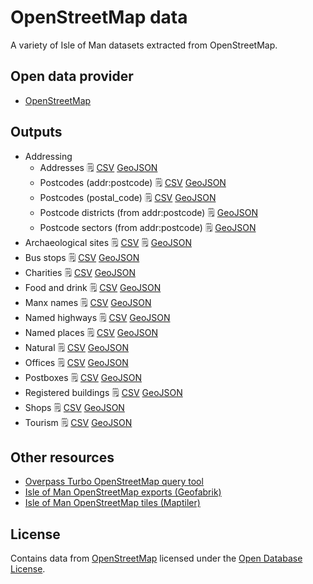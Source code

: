 # OpenStreetMap data

A variety of Isle of Man datasets extracted from OpenStreetMap.

## Open data provider

* [OpenStreetMap](https://www.openstreetmap.org/#map=10/54.2283/-4.5792)

## Outputs

  * Addressing
    * Addresses :spiral_notepad: [CSV](https://github.com/dankarran/isleofman-opendata/blob/main/data/openstreetmap/outputs/addresses/addresses.csv) [GeoJSON](https://github.com/dankarran/isleofman-opendata/blob/main/data/openstreetmap/outputs/addresses/addresses.geojson)
    * Postcodes (addr:postcode) :spiral_notepad: [CSV](https://github.com/dankarran/isleofman-opendata/blob/main/data/openstreetmap/outputs/postcodes/postcodes.csv) [GeoJSON](https://github.com/dankarran/isleofman-opendata/blob/main/data/openstreetmap/outputs/postcodes/postcodes.geojson)
    * Postcodes (postal_code) :spiral_notepad: [CSV](https://github.com/dankarran/isleofman-opendata/blob/main/data/openstreetmap/outputs/postal_codes/postal_codes.csv) [GeoJSON](https://github.com/dankarran/isleofman-opendata/blob/main/data/openstreetmap/outputs/postal_codes/postal_codes.geojson)
    * Postcode districts (from addr:postcode) :spiral_notepad: [GeoJSON](https://github.com/dankarran/isleofman-opendata/blob/main/data/openstreetmap/outputs/postcodes/postcode_districts.geojson)
    * Postcode sectors (from addr:postcode) :spiral_notepad: [GeoJSON](https://github.com/dankarran/isleofman-opendata/blob/main/data/openstreetmap/outputs/postcodes/postcode_sectors.geojson)
  * Archaeological sites :spiral_notepad: [CSV](https://github.com/dankarran/isleofman-opendata/blob/main/data/openstreetmap/outputs/archaeological-sites/archaeological-sites.csv) :spiral_notepad: [GeoJSON](https://github.com/dankarran/isleofman-opendata/blob/main/data/openstreetmap/outputs/archaeological-sites/archaeological-sites.geojson)
  * Bus stops :spiral_notepad: [CSV](https://github.com/dankarran/isleofman-opendata/blob/main/data/openstreetmap/outputs/bus-stops/bus-stops.csv) [GeoJSON](https://github.com/dankarran/isleofman-opendata/blob/main/data/openstreetmap/outputs/bus-stops/bus-stops.geojson)
  * Charities :spiral_notepad: [CSV](https://github.com/dankarran/isleofman-opendata/blob/main/data/openstreetmap/outputs/charities/charities.csv) [GeoJSON](https://github.com/dankarran/isleofman-opendata/blob/main/data/openstreetmap/outputs/charities/charities.geojson)
  * Food and drink :spiral_notepad: [CSV](https://github.com/dankarran/isleofman-opendata/blob/main/data/openstreetmap/outputs/food-and-drink/food-and-drink.csv) [GeoJSON](https://github.com/dankarran/isleofman-opendata/blob/main/data/openstreetmap/outputs/food-and-drink/food-and-drink.geojson)
  * Manx names :spiral_notepad: [CSV](https://github.com/dankarran/isleofman-opendata/blob/main/data/openstreetmap/outputs/manx-names/manx-names.csv) [GeoJSON](https://github.com/dankarran/isleofman-opendata/blob/main/data/openstreetmap/outputs/manx-names/manx-names.geojson)
  * Named highways :spiral_notepad: [CSV](https://github.com/dankarran/isleofman-opendata/blob/main/data/openstreetmap/outputs/named-highways/named-highways.csv) [GeoJSON](https://github.com/dankarran/isleofman-opendata/blob/main/data/openstreetmap/outputs/named-highways/named-highways.geojson)
  * Named places :spiral_notepad: [CSV](https://github.com/dankarran/isleofman-opendata/blob/main/data/openstreetmap/outputs/named-places/named-places.csv) [GeoJSON](https://github.com/dankarran/isleofman-opendata/blob/main/data/openstreetmap/outputs/named-places/named-places.geojson)
  * Natural :spiral_notepad: [CSV](https://github.com/dankarran/isleofman-opendata/blob/main/data/openstreetmap/outputs/natural/natural.csv) [GeoJSON](https://github.com/dankarran/isleofman-opendata/blob/main/data/openstreetmap/outputs/natural/natural.geojson)
  * Offices :spiral_notepad: [CSV](https://github.com/dankarran/isleofman-opendata/blob/main/data/openstreetmap/outputs/offices/offices.csv) [GeoJSON](https://github.com/dankarran/isleofman-opendata/blob/main/data/openstreetmap/outputs/offices/offices.geojson)
  * Postboxes :spiral_notepad: [CSV](https://github.com/dankarran/isleofman-opendata/blob/main/data/openstreetmap/outputs/postboxes/postboxes.csv) [GeoJSON](https://github.com/dankarran/isleofman-opendata/blob/main/data/openstreetmap/outputs/postboxes/postboxes.geojson)
  * Registered buildings :spiral_notepad: [CSV](https://github.com/dankarran/isleofman-opendata/blob/main/data/openstreetmap/outputs/registered-buildings/registered-buildings.csv) [GeoJSON](https://github.com/dankarran/isleofman-opendata/blob/main/data/openstreetmap/outputs/registered-buildings/registered-buildings.geojson)
  * Shops :spiral_notepad: [CSV](https://github.com/dankarran/isleofman-opendata/blob/main/data/openstreetmap/outputs/shops/shops.csv) [GeoJSON](https://github.com/dankarran/isleofman-opendata/blob/main/data/openstreetmap/outputs/shops/shops.geojson)
  * Tourism :spiral_notepad: [CSV](https://github.com/dankarran/isleofman-opendata/blob/main/data/openstreetmap/outputs/tourism/tourism.csv) [GeoJSON](https://github.com/dankarran/isleofman-opendata/blob/main/data/openstreetmap/outputs/tourism/tourism.geojson)

## Other resources

  * [Overpass Turbo OpenStreetMap query tool](https://www.overpass-turbo.eu)
  * [Isle of Man OpenStreetMap exports (Geofabrik)](https://download.geofabrik.de/europe/isle-of-man.html)
  * [Isle of Man OpenStreetMap tiles (Maptiler)](https://data.maptiler.com/downloads/europe/isle-of-man/)

## License

Contains data from [OpenStreetMap](https://www.openstreetmap.org/#map=10/54.2283/-4.5792) licensed under the [Open Database License](https://www.openstreetmap.org/copyright).